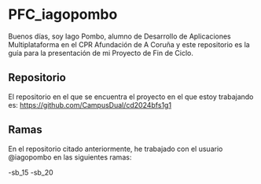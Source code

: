 # PFC_iagopombo
Buenos días, soy Iago Pombo, alumno de Desarrollo de Aplicaciones Multiplataforma en el CPR Afundación de A Coruña y este repositorio es la guía para la presentación de mi Proyecto de Fin de Ciclo.

## Repositorio
El repositorio en el que se encuentra el proyecto en el que estoy trabajando es: https://github.com/CampusDual/cd2024bfs1g1

## Ramas
En el repositorio citado anteriormente, he trabajado con el usuario @iagopombo en las siguientes ramas:

  -sb_15
  -sb_20
